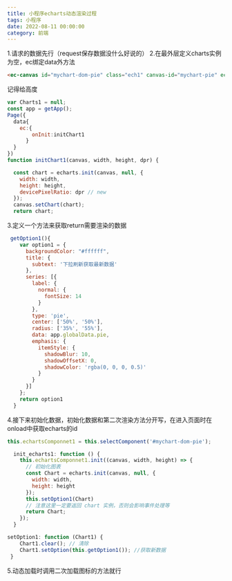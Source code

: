 ```yaml
---
title: 小程序echarts动态渲染过程
tags: 小程序
date: 2022-08-11 00:00:00
category: 前端
---
```


1.请求的数据先行（request保存数据没什么好说的）
2.在最外层定义charts实例为空，ec绑定data外方法
```html
<ec-canvas id="mychart-dom-pie" class="ech1" canvas-id="mychart-pie" ec="{{ ec }}"></ec-canvas>
```
记得给高度
```javascript
var Charts1 = null;
const app = getApp();
Page({
  data{
    ec:{
        onInit:initChart1
      }
  }
})
function initChart1(canvas, width, height, dpr) {

  const chart = echarts.init(canvas, null, {
    width: width,
    height: height,
    devicePixelRatio: dpr // new
  });
  canvas.setChart(chart);
  return chart;

```
3.定义一个方法来获取return需要渲染的数据
```javascript
 getOption1(){
    var option1 = {
      backgroundColor: "#ffffff",
      title: {
        subtext: '下拉刷新获取最新数据'
      },
      series: [{
        label: {
          normal: {
            fontSize: 14
          }
        },
        type: 'pie',
        center: ['50%', '50%'],
        radius: ['35%', '55%'],
        data: app.globalData.pie,
        emphasis: {
          itemStyle: {
            shadowBlur: 10,
            shadowOffsetX: 0,
            shadowColor: 'rgba(0, 0, 0, 0.5)'
          }
        }
      }]
    };
    return option1
  }
```
4.接下来初始化数据，初始化数据和第二次渲染方法分开写，在进入页面时在onload中获取echarts的id
```javascript
this.echartsComponnet1 = this.selectComponent('#mychart-dom-pie');
```
```javascript
  init_echarts1: function () {
    this.echartsComponnet1.init((canvas, width, height) => {
      // 初始化图表
      const Chart = echarts.init(canvas, null, {
        width: width,
        height: height
      });
      this.setOption1(Chart)
      // 注意这里一定要返回 chart 实例，否则会影响事件处理等
      return Chart;
    });
  }
```
```javascript
setOption1: function (Chart1) {
    Chart1.clear(); // 清除
    Chart1.setOption(this.getOption1()); //获取新数据
 }
```
5.动态加载时调用二次加载图标的方法就行
